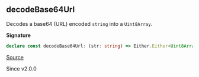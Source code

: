 ## decodeBase64Url

Decodes a base64 (URL) encoded `string` into a `Uint8Array`.

**Signature**

```ts
declare const decodeBase64Url: (str: string) => Either.Either<Uint8Array, DecodeException>
```

[Source](https://github.com/Effect-TS/effect/tree/main/packages/effect/src/Encoding.ts#L56)

Since v2.0.0